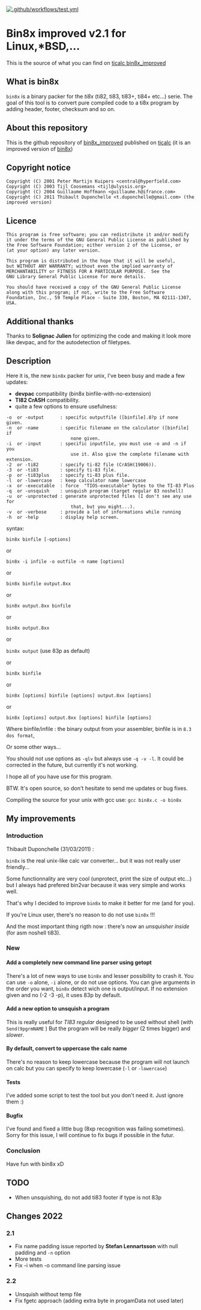 [![.github/workflows/test.yml](https://github.com/thibaultduponchelle/bin8x_improved/actions/workflows/test.yml/badge.svg)](https://github.com/thibaultduponchelle/bin8x_improved/actions/workflows/test.yml)

# Bin8x improved v2.1 for Linux,*BSD,...
This is the source of what you can find on [ticalc bin8x_improved](https://www.ticalc.org/archives/files/fileinfo/445/44595.html)

## What is bin8x 
`bin8x` is a binary packer for the *ti8x* (ti82, ti83, ti83+, ti84+ etc...) serie.  The goal of this tool is to convert pure compiled code to a ti8x program by adding header, footer, checksum and so on.

## About this repository
This is the github repository of [bin8x_improved](https://www.ticalc.org/archives/files/fileinfo/445/44595.html) published on [ticalc](https://www.ticalc.org/) (it is an improved version of [bin8x](https://www.ticalc.org/archives/files/fileinfo/345/34554.html))

## Copyright notice 
```
Copyright (C) 2001 Peter Martijn Kuipers <central@hyperfield.com>
Copyright (C) 2003 Tijl Coosemans <tijl@ulyssis.org>
Copyright (C) 2004 Guillaume Hoffmann <guillaume.h@ifrance.com>
Copyright (C) 2011 Thibault Duponchelle <t.duponchelle@gmail.com> (the improved version)
```

## Licence
```
This program is free software; you can redistribute it and/or modify
it under the terms of the GNU General Public License as published by
the Free Software Foundation; either version 2 of the License, or
(at your option) any later version.

This program is distributed in the hope that it will be useful,
but WITHOUT ANY WARRANTY; without even the implied warranty of
MERCHANTABILITY or FITNESS FOR A PARTICULAR PURPOSE.  See the
GNU Library General Public License for more details.

You should have received a copy of the GNU General Public License
along with this program; if not, write to the Free Software
Foundation, Inc., 59 Temple Place - Suite 330, Boston, MA 02111-1307, USA.
```

## Additional thanks
Thanks to **Solignac Julien** for optimizing the code and making it look more 
like devpac, and for the autodetection of filetypes.  

## Description
Here it is, the new `bin8x` packer for unix, I've been busy and made a few updates:

- **devpac** compatibility (bin8x binfile-with-no-extension)
- **TI82 CrASH** compatibility.
- quite a few options to ensure usefulness:
```
-o  or -output      : specific outputfile ([binfile].8?p if none given.
-n  or -name        : specific filename on the calculator ([binfile] if
                        none given.
-i  or -input       : specific inputfile, you must use -o and -n if you
                        use it. Also give the complete filename with extension.
-2  or -ti82        : specify ti-82 file (CrASH(19006)).
-3  or -ti83        : specify ti-83 file.
-p  or -ti83plus    : specify ti-83 plus file.
-l  or -lowercase   : keep calculator name lowercase
-x  or -executable  : force  "TIOS-executable" bytes to the TI-83 Plus 
-q  or -unsquish    : unsquish program (target regular 83 noshell)
-u  or -unprotected : generate unprotected files (I don't see any use for
                        that, but you might...).
-v  or -verbose     : provide a lot of informations while running
-h  or -help        : display help screen.
```
syntax:

`bin8x binfile [-options]`

 or

`bin8x -i infile -o outfile -n name [options]`

or 

`bin8x binfile output.8xx`

or 

`bin8x output.8xx binfile`

or 

`bin8x output.8xx`

or 

`bin8x output`
(use 83p as default)

or 

`bin8x binfile`

or 

`bin8x [options] binfile [options] output.8xx [options]`

or 

`bin8x [options] output.8xx [options] binfile [options]`


Where binfile/infile	: the binary output from your assembler, binfile is 
		          in `8.3 dos format`,
			  
Or some other ways...

You should not use options as `-qlv` but always use `-q -v -l`.
It could be corrected in the future, but currently it's not working.

I hope all of you have use for this program.

BTW. It's open source, so don't hesitate to send me updates or bug fixes.


Compiling the source for your unix with gcc use: `gcc bin8x.c -o bin8x`

## My improvements 
### Introduction
Thibault Duponchelle (31/03/2011) : 

`bin8x` is the real unix-like calc var converter... but it was not really user friendly...

Some functionnality are very cool (unprotect, print the size of output etc...) but I always had prefered bin2var because it was very simple and works well.

That's why I decided to improve `bin8x` to make it better for me (and for you).

If you're Linux user, there's no reason to do not use `bin8x` !!! 

And the most important thing rigth now : there's now an *unsquisher inside* (for asm noshell ti83).

### New

#### Add a completely new command line parser using getopt
There's a lot of new ways to use `bin8x` and lesser possibility to crash it.
You can use `-o` alone, `-i` alone, or do not use options.
You can give arguments in the order you want, `bin8x` detect wich one is output/input.
If no extension given and no (-2 -3 -p), it uses 83p by default.

#### Add a new option to unsquish a program
This is really useful for *TI83 regular* designed to be used without shell (with `Send(9pgrmNAME` )
But the program will be really *bigger* (2 times bigger) and *slower*.

#### By default, convert to uppercase the calc name
There's no reason to keep lowercase because the program will not launch on calc but you can specify to keep lowercase (`-l` or `-lowercase`)


#### Tests 
I've added some script to test the tool but you don't need it. Just ignore them :)


#### Bugfix
I've found and fixed a little bug (8xp recognition was failing sometimes). 
Sorry for this issue, I will continue to fix bugs if possible in the futur.

### Conclusion
Have fun with bin8x xD

## TODO
- When unsquishing, do not add ti83 footer if type is not 83p

## Changes 2022
### 2.1
- Fix name padding issue reported by **Stefan Lennartsson** with null padding and `-n` option
- More tests
- Fix -i when -o command line parsing issue

### 2.2
- Unsquish without temp file
- Fix fgetc approach (adding extra byte in progamData not used later)

